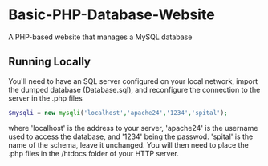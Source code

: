 # Basic-PHP-Database-Website
A PHP-based website that manages a MySQL database

## Running Locally
You'll need to have an SQL server configured on your local network, import the dumped database (Database.sql), and reconfigure the connection to 
the server in the .php files 
```php
$mysqli = new mysqli('localhost','apache24','1234','spital');
```
where 'localhost' is the address to your server, 'apache24' is the username used to access the database, and 
'1234' being the passwod. 'spital' is the name of the schema, leave it unchanged. You will then need to place the .php
files in the /htdocs folder of your HTTP server.
